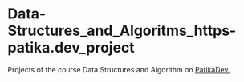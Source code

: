 # Data-Structures_and_Algoritms_https-patika.dev_project
Projects of the course Data Structures and Algorithm on [PatikaDev.](https://patika.dev )
